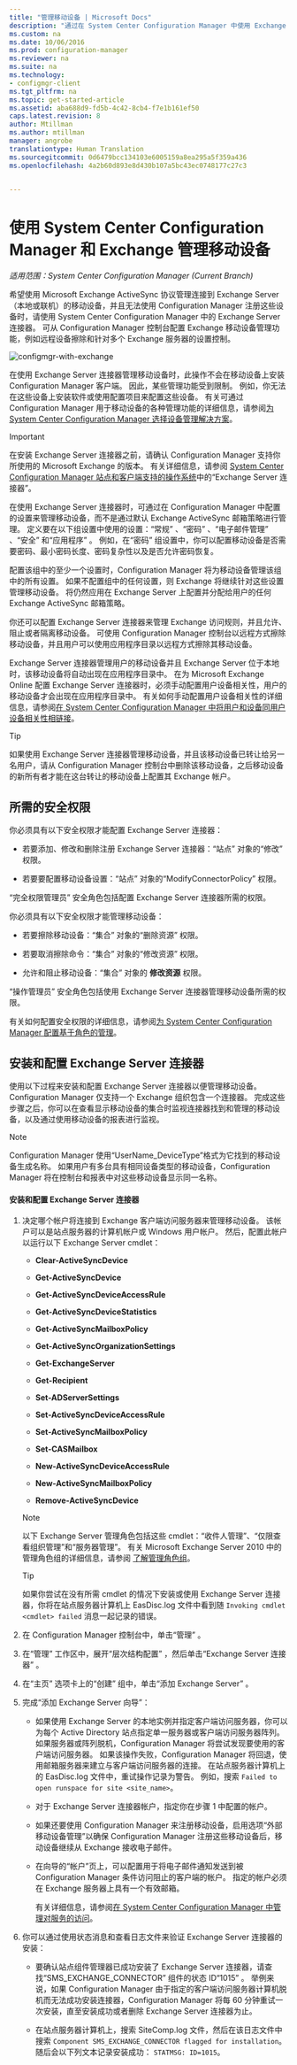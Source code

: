 ```yaml
---
title: "管理移动设备 | Microsoft Docs"
description: "通过在 System Center Configuration Manager 中使用 Exchange Server 连接器来管理移动设备。"
ms.custom: na
ms.date: 10/06/2016
ms.prod: configuration-manager
ms.reviewer: na
ms.suite: na
ms.technology:
- configmgr-client
ms.tgt_pltfrm: na
ms.topic: get-started-article
ms.assetid: aba688d9-fd5b-4c42-8cb4-f7e1b161ef50
caps.latest.revision: 8
author: Mtillman
ms.author: mtillman
manager: angrobe
translationtype: Human Translation
ms.sourcegitcommit: 0d6479bcc134103e6005159a8ea295a5f359a436
ms.openlocfilehash: 4a2b60d893e8d430b107a5bc43ec0748177c27c3


---
```

# <a name="manage-mobile-devices-with-system-center-configuration-manager-and-exchange"></a>使用 System Center Configuration Manager 和 Exchange 管理移动设备

*适用范围：System Center Configuration Manager (Current Branch)*

希望使用 Microsoft Exchange ActiveSync 协议管理连接到 Exchange Server（本地或联机）的移动设备，并且无法使用 Configuration Manager 注册这些设备时，请使用 System Center Configuration Manager 中的 Exchange Server 连接器。 可从 Configuration Manager 控制台配置 Exchange 移动设备管理功能，例如远程设备擦除和针对多个 Exchange 服务器的设置控制。  

 ![configmgr&#45;with&#45;exchange](../../mdm/deploy-use/media/configmgr-with-exchange.png "configmgr-with-exchange")  

 在使用 Exchange Server 连接器管理移动设备时，此操作不会在移动设备上安装 Configuration Manager 客户端。 因此，某些管理功能受到限制。 例如，你无法在这些设备上安装软件或使用配置项目来配置这些设备。 有关可通过 Configuration Manager 用于移动设备的各种管理功能的详细信息，请参阅[为 System Center Configuration Manager 选择设备管理解决方案](../../core/plan-design/choose-a-device-management-solution.md)。  

> [!IMPORTANT]  
>  在安装 Exchange Server 连接器之前，请确认 Configuration Manager 支持你所使用的 Microsoft Exchange 的版本。 有关详细信息，请参阅 [System Center Configuration Manager 站点和客户端支持的操作系统](/sccm/core/plan-design/configs/supported-operating-systems-for-site-system-servers)中的“Exchange Server 连接器”。  

 在使用 Exchange Server 连接器时，可通过在 Configuration Manager 中配置的设置来管理移动设备，而不是通过默认 Exchange ActiveSync 邮箱策略进行管理。 定义要在以下组设置中使用的设置：“常规” 、“密码” 、“电子邮件管理” 、“安全” 和“应用程序” 。 例如，在“密码”  组设置中，你可以配置移动设备是否需要密码、最小密码长度、密码复杂性以及是否允许密码恢复。  

 配置该组中的至少一个设置时，Configuration Manager 将为移动设备管理该组中的所有设置。 如果不配置组中的任何设置，则 Exchange 将继续针对这些设置管理移动设备。 将仍然应用在 Exchange Server 上配置并分配给用户的任何 Exchange ActiveSync 邮箱策略。  

 你还可以配置 Exchange Server 连接器来管理 Exchange 访问规则，并且允许、阻止或者隔离移动设备。 可使用 Configuration Manager 控制台以远程方式擦除移动设备，并且用户可以使用应用程序目录以远程方式擦除其移动设备。  

 Exchange Server 连接器管理用户的移动设备并且 Exchange Server 位于本地时，该移动设备将自动出现在应用程序目录中。 在为 Microsoft Exchange Online 配置 Exchange Server 连接器时，必须手动配置用户设备相关性，用户的移动设备才会出现在应用程序目录中。 有关如何手动配置用户设备相关性的详细信息，请参阅[在 System Center Configuration Manager 中将用户和设备同用户设备相关性相链接](../../apps/deploy-use/link-users-and-devices-with-user-device-affinity.md)。  

> [!TIP]  
>  如果使用 Exchange Server 连接器管理移动设备，并且该移动设备已转让给另一名用户，请从 Configuration Manager 控制台中删除该移动设备，之后移动设备的新所有者才能在这台转让的移动设备上配置其 Exchange 帐户。  

## <a name="required-security-permissions"></a>所需的安全权限  
 你必须具有以下安全权限才能配置 Exchange Server 连接器：  

-   若要添加、修改和删除注册 Exchange Server 连接器：“站点”  对象的“修改”  权限。  

-   若要要配置移动设备设置：“站点”  对象的“ModifyConnectorPolicy”  权限。  

 “完全权限管理员”  安全角色包括配置 Exchange Server 连接器所需的权限。  

 你必须具有以下安全权限才能管理移动设备：  

-   若要擦除移动设备：“集合”  对象的“删除资源”  权限。  

-   若要取消擦除命令：“集合”  对象的“修改资源”  权限。  

-   允许和阻止移动设备：“集合”  对象的 **修改资源** 权限。  

 “操作管理员”  安全角色包括使用 Exchange Server 连接器管理移动设备所需的权限。  

 有关如何配置安全权限的详细信息，请参阅[为 System Center Configuration Manager 配置基于角色的管理](../../core/servers/deploy/configure/configure-role-based-administration.md)。  

## <a name="installing-and-configuring-an-exchange-server-connector"></a>安装和配置 Exchange Server 连接器  
 使用以下过程来安装和配置 Exchange Server 连接器以便管理移动设备。 Configuration Manager 仅支持一个 Exchange 组织包含一个连接器。 完成这些步骤之后，你可以在查看显示移动设备的集合时监视连接器找到和管理的移动设备，以及通过使用移动设备的报表进行监视。  

> [!NOTE]  
>  Configuration Manager 使用“UserName_DeviceType”格式为它找到的移动设备生成名称。 如果用户有多台具有相同设备类型的移动设备，Configuration Manager 将在控制台和报表中对这些移动设备显示同一名称。  

#### <a name="to-install-and-configure-an-exchange-server-connector"></a>安装和配置 Exchange Server 连接器  

1.  决定哪个帐户将连接到 Exchange 客户端访问服务器来管理移动设备。 该帐户可以是站点服务器的计算机帐户或 Windows 用户帐户。 然后，配置此帐户以运行以下 Exchange Server cmdlet：  

    -   **Clear-ActiveSyncDevice**  

    -   **Get-ActiveSyncDevice**  

    -   **Get-ActiveSyncDeviceAccessRule**  

    -   **Get-ActiveSyncDeviceStatistics**  

    -   **Get-ActiveSyncMailboxPolicy**  

    -   **Get-ActiveSyncOrganizationSettings**  

    -   **Get-ExchangeServer**  

    -   **Get-Recipient**  

    -   **Set-ADServerSettings**  

    -   **Set-ActiveSyncDeviceAccessRule**  

    -   **Set-ActiveSyncMailboxPolicy**  

    -   **Set-CASMailbox**  

    -   **New-ActiveSyncDeviceAccessRule**  

    -   **New-ActiveSyncMailboxPolicy**  

    -   **Remove-ActiveSyncDevice**  

    > [!NOTE]  
    >  以下 Exchange Server 管理角色包括这些 cmdlet：“收件人管理”、“仅限查看组织管理”和“服务器管理”。 有关 Microsoft Exchange Server 2010 中的管理角色组的详细信息，请参阅 [了解管理角色组](http://go.microsoft.com/fwlink/p/?LinkId=212914)。  

    > [!TIP]  
    >  如果你尝试在没有所需 cmdlet 的情况下安装或使用 Exchange Server 连接器，你将在站点服务器计算机上 EasDisc.log 文件中看到随 `Invoking cmdlet <cmdlet> failed` 消息一起记录的错误。  

2.  在 Configuration Manager 控制台中，单击“管理” 。  

3.  在“管理”  工作区中，展开“层次结构配置” ，然后单击“Exchange Server 连接器” 。  

4.  在“主页”  选项卡上的“创建”  组中，单击“添加 Exchange Server” 。  

5.  完成“添加 Exchange Server 向导”：  

    -   如果使用 Exchange Server 的本地实例并指定客户端访问服务器，你可以为每个 Active Directory 站点指定单一服务器或客户端访问服务器阵列。 如果服务器或阵列脱机，Configuration Manager 将尝试发现要使用的客户端访问服务器。 如果该操作失败，Configuration Manager 将回退，使用邮箱服务器来建立与客户端访问服务器的连接。 在站点服务器计算机上的 EasDisc.log 文件中，重试操作记录为警告。 例如，搜索 `Failed to open runspace for site <site_name>`。  

    -   对于 Exchange Server 连接器帐户，指定你在步骤 1 中配置的帐户。  

    -   如果还要使用 Configuration Manager 来注册移动设备，启用选项“外部移动设备管理”以确保 Configuration Manager 注册这些移动设备后，移动设备继续从 Exchange 接收电子邮件。  

    -   在向导的“帐户”页上，可以配置用于将电子邮件通知发送到被 Configuration Manager 条件访问阻止的客户端的帐户。 指定的帐户必须在 Exchange 服务器上具有一个有效邮箱。  

         有关详细信息，请参阅[在 System Center Configuration Manager 中管理对服务的访问](../../protect/deploy-use/manage-access-to-services.md)。  

6.  你可以通过使用状态消息和查看日志文件来验证 Exchange Server 连接器的安装：  

    -   要确认站点组件管理器已成功安装了 Exchange Server 连接器，请查找“SMS_EXCHANGE_CONNECTOR”  组件的状态 ID“1015”  。 举例来说，如果 Configuration Manager 由于指定的客户端访问服务器计算机脱机而无法成功安装连接器，Configuration Manager 将每 60 分钟重试一次安装，直至安装成功或者删除 Exchange Server 连接器为止。  

    -   在站点服务器计算机上，搜索 SiteComp.log 文件，然后在该日志文件中搜索 `Component SMS_EXCHANGE_CONNECTOR flagged for installation`。 随后会以下列文本记录安装成功： `STATMSG: ID=1015`。  



<!--HONumber=Dec16_HO3-->


